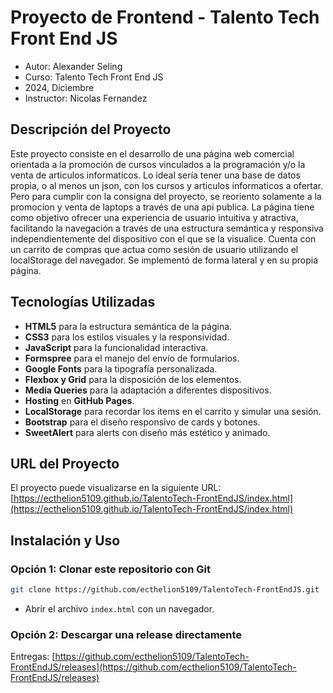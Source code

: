 # Proyecto de Frontend - Talento Tech Front End JS

* Autor: Alexander Seling
* Curso: Talento Tech Front End JS
* 2024, Diciembre
* Instructor: Nicolas Fernandez

## Descripción del Proyecto

Este proyecto consiste en el desarrollo de una página web comercial orientada a la promoción de cursos vinculados a la programación y/o la venta de articulos informaticos. Lo ideal sería tener una base de datos propia, o al menos un json, con los cursos y articulos informaticos a ofertar. Pero para cumplir con la consigna del proyecto, se reoriento solamente a la promocion y venta de laptops a través de una api publica. 
La página tiene como objetivo ofrecer una experiencia de usuario intuitiva y atractiva, facilitando la navegación a través de una estructura semántica y responsiva independientemente del dispositivo con el que se la visualice. Cuenta con un carrito de compras que actua como sesión de usuario utilizando el localStorage del navegador. Se implementó de forma lateral y en su propia página.


## Tecnologías Utilizadas

- **HTML5** para la estructura semántica de la página.
- **CSS3** para los estilos visuales y la responsividad.
- **JavaScript** para la funcionalidad interactiva.
- **Formspree** para el manejo del envío de formularios.
- **Google Fonts** para la tipografía personalizada.
- **Flexbox y Grid** para la disposición de los elementos.
- **Media Queries** para la adaptación a diferentes dispositivos.
- **Hosting** en **GitHub Pages**.
- **LocalStorage** para recordar los items en el carrito y simular una sesión.
- **Bootstrap** para el diseño responsivo de cards y botones.
- **SweetAlert** para alerts con diseño más estético y animado.

## URL del Proyecto

El proyecto puede visualizarse en la siguiente URL: [https://ecthelion5109.github.io/TalentoTech-FrontEndJS/index.html](https://ecthelion5109.github.io/TalentoTech-FrontEndJS/index.html)

## Instalación y Uso

### Opción 1: Clonar este repositorio con Git
```bash
git clone https://github.com/ecthelion5109/TalentoTech-FrontEndJS.git
```
- Abrir el archivo `index.html` con un navegador.

### Opción 2: Descargar una release directamente
Entregas: [https://github.com/ecthelion5109/TalentoTech-FrontEndJS/releases](https://github.com/ecthelion5109/TalentoTech-FrontEndJS/releases)
